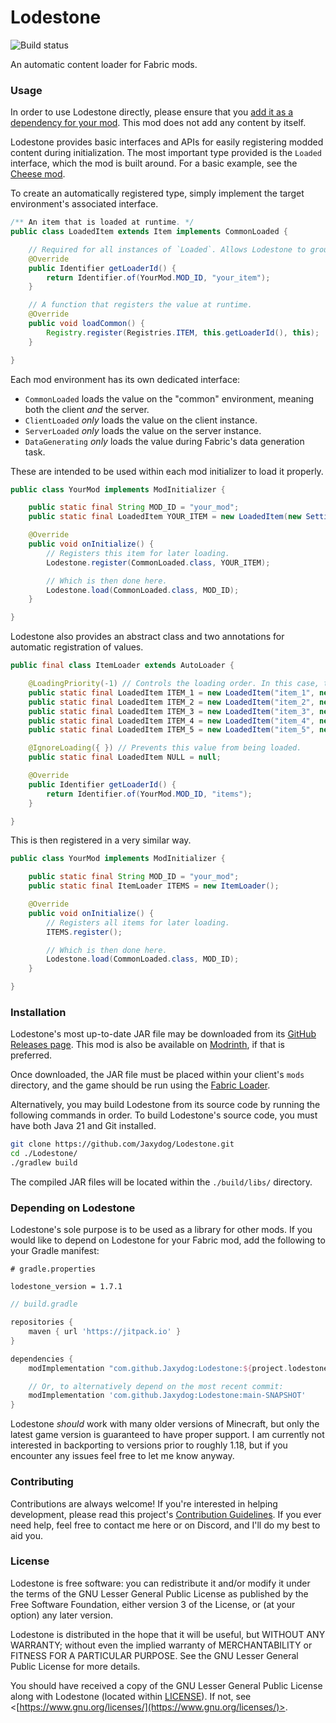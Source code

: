<!-- modrinth_exclude.start -->
# Lodestone

![Build status](https://github.com/Jaxydog/Lodestone/actions/workflows/build.yml/badge.svg)

<!-- modrinth_exclude.end -->
An automatic content loader for Fabric mods.

### Usage

In order to use Lodestone directly,
please ensure that you [add it as a dependency for your mod](#depending-on-lodestone).
This mod does not add any content by itself.

Lodestone provides basic interfaces and APIs for
easily registering modded content during initialization.
The most important type provided is the `Loaded` interface,
which the mod is built around.
For a basic example, see the [Cheese mod](https://github.com/Jaxydog/Cheese).

To create an automatically registered type,
simply implement the target environment's associated interface.

```java
/** An item that is loaded at runtime. */
public class LoadedItem extends Item implements CommonLoaded {

    // Required for all instances of `Loaded`. Allows Lodestone to group registered values by mod identifier.
    @Override
    public Identifier getLoaderId() {
        return Identifier.of(YourMod.MOD_ID, "your_item");
    }

    // A function that registers the value at runtime.
    @Override
    public void loadCommon() {
        Registry.register(Registries.ITEM, this.getLoaderId(), this);
    }

}
```

Each mod environment has its own dedicated interface:

- `CommonLoaded` loads the value on the "common" environment, meaning both the client *and* the server.
- `ClientLoaded` *only* loads the value on the client instance.
- `ServerLoaded` *only* loads the value on the server instance.
- `DataGenerating` *only* loads the value during Fabric's data generation task.

These are intended to be used within each mod initializer to load it properly.

```java
public class YourMod implements ModInitializer {

    public static final String MOD_ID = "your_mod";
    public static final LoadedItem YOUR_ITEM = new LoadedItem(new Settings());

    @Override
    public void onInitialize() {
        // Registers this item for later loading.
        Lodestone.register(CommonLoaded.class, YOUR_ITEM);

        // Which is then done here.
        Lodestone.load(CommonLoaded.class, MOD_ID);
    }

}
```

Lodestone also provides an abstract class and two annotations for automatic registration of values.

```java
public final class ItemLoader extends AutoLoader {

    @LoadingPriority(-1) // Controls the loading order. In this case, this loads last.
    public static final LoadedItem ITEM_1 = new LoadedItem("item_1", new Settings());
    public static final LoadedItem ITEM_2 = new LoadedItem("item_2", new Settings());
    public static final LoadedItem ITEM_3 = new LoadedItem("item_3", new Settings());
    public static final LoadedItem ITEM_4 = new LoadedItem("item_4", new Settings());
    public static final LoadedItem ITEM_5 = new LoadedItem("item_5", new Settings());

    @IgnoreLoading({ }) // Prevents this value from being loaded.
    public static final LoadedItem NULL = null;

    @Override
    public Identifier getLoaderId() {
        return Identifier.of(YourMod.MOD_ID, "items");
    }

}
```

This is then registered in a very similar way.

```java
public class YourMod implements ModInitializer {

    public static final String MOD_ID = "your_mod";
    public static final ItemLoader ITEMS = new ItemLoader();

    @Override
    public void onInitialize() {
        // Registers all items for later loading.
        ITEMS.register();

        // Which is then done here.
        Lodestone.load(CommonLoaded.class, MOD_ID);
    }

}
```
<!-- modrinth_exclude.start -->
### Installation

Lodestone's most up-to-date JAR file may be downloaded from
its [GitHub Releases page](https://github.com/Jaxydog/Lodestone/releases).
This mod is also be available on [Modrinth](https://modrinth.com/mod/lodestone-lib),
if that is preferred.

Once downloaded,
the JAR file must be placed within your client's `mods` directory,
and the game should be run using the [Fabric Loader](https://fabricmc.net/).

Alternatively,
you may build Lodestone from its source code by running the following commands in order.
To build Lodestone's source code,
you must have both Java 21 and Git installed.

```sh
git clone https://github.com/Jaxydog/Lodestone.git
cd ./Lodestone/
./gradlew build
```

The compiled JAR files will be located within the `./build/libs/` directory.
<!-- modrinth_exclude.end -->
### Depending on Lodestone

Lodestone's sole purpose is to be used as a library for other mods.
If you would like to depend on Lodestone for your Fabric mod,
add the following to your Gradle manifest:

```properties
# gradle.properties

lodestone_version = 1.7.1
```

```groovy
// build.gradle

repositories {
    maven { url 'https://jitpack.io' }
}

dependencies {
    modImplementation "com.github.Jaxydog:Lodestone:${project.lodestone_version}"

    // Or, to alternatively depend on the most recent commit:
    modImplementation 'com.github.Jaxydog:Lodestone:main-SNAPSHOT'
}
```

Lodestone *should* work with many older versions of Minecraft,
but only the latest game version is guaranteed to have proper support.
I am currently not interested in backporting to versions prior to roughly 1.18,
but if you encounter any issues feel free to let me know anyway.
<!-- modrinth_exclude.start -->
### Contributing

Contributions are always welcome!
If you're interested in helping development,
please read this project's [Contribution Guidelines](docs/CONTRIBUTING.md).
If you ever need help,
feel free to contact me here or on Discord,
and I'll do my best to aid you.

### License

Lodestone is free software:
you can redistribute it and/or modify it under the terms of
the GNU Lesser General Public License as published by the Free Software Foundation,
either version 3 of the License, or (at your option) any later version.

Lodestone is distributed in the hope that it will be useful,
but WITHOUT ANY WARRANTY;
without even the implied warranty of MERCHANTABILITY or FITNESS FOR A PARTICULAR PURPOSE.
See the GNU Lesser General Public License for more details.

You should have received a copy of the GNU Lesser General Public License along with Lodestone
(located within [LICENSE](./LICENSE)).
If not,
see <[https://www.gnu.org/licenses/](https://www.gnu.org/licenses/)>.
<!-- modrinth_exclude.end -->

